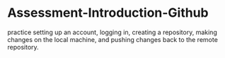 # Assessment-Introduction-Github
practice setting up an account, logging in, creating a repository, making changes on the local machine, and pushing changes back to the remote repository.
